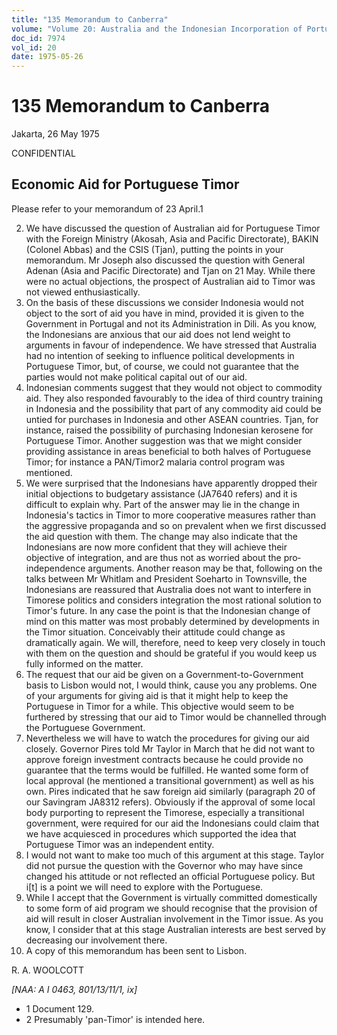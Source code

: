 ```yaml
---
title: "135 Memorandum to Canberra"
volume: "Volume 20: Australia and the Indonesian Incorporation of Portuguese Timor, 1974-1976"
doc_id: 7974
vol_id: 20
date: 1975-05-26
---
```


# 135 Memorandum to Canberra

Jakarta, 26 May 1975

CONFIDENTIAL

## Economic Aid for Portuguese Timor

Please refer to your memorandum of 23 April.1

  2. We have discussed the question of Australian aid for Portuguese Timor with the Foreign Ministry (Akosah, Asia and Pacific Directorate), BAKIN (Colonel Abbas) and the CSIS (Tjan), putting the points in your memorandum. Mr Joseph also discussed the question with General Adenan (Asia and Pacific Directorate) and Tjan on 21 May. While there were no actual objections, the prospect of Australian aid to Timor was not viewed enthusiastically.
  3. On the basis of these discussions we consider Indonesia would not object to the sort of aid you have in mind, provided it is given to the Government in Portugal and not its Administration in Dili. As you know, the Indonesians are anxious that our aid does not lend weight to arguments in favour of independence. We have stressed that Australia had no intention of seeking to influence political developments in Portuguese Timor, but, of course, we could not guarantee that the parties would not make political capital out of our aid.
  4. Indonesian comments suggest that they would not object to commodity aid. They also responded favourably to the idea of third country training in Indonesia and the possibility that part of any commodity aid could be untied for purchases in Indonesia and other ASEAN countries. Tjan, for instance, raised the possibility of purchasing Indonesian kerosene for Portuguese Timor. Another suggestion was that we might consider providing assistance in areas beneficial to both halves of Portuguese Timor; for instance a PAN/Timor2 malaria control program was mentioned.
  5. We were surprised that the Indonesians have apparently dropped their initial objections to budgetary assistance (JA7640 refers) and it is difficult to explain why. Part of the answer may lie in the change in Indonesia's tactics in Timor to more cooperative measures rather than the aggressive propaganda and so on prevalent when we first discussed the aid question with them. The change may also indicate that the Indonesians are now more confident that they will achieve their objective of integration, and are thus not as worried about the pro­ independence arguments. Another reason may be that, following on the talks between Mr Whitlam and President Soeharto in Townsville, the Indonesians are reassured that Australia does not want to interfere in Timorese politics and considers integration the most rational solution to Timor's future. In any case the point is that the Indonesian change of mind on this matter was most probably determined by developments in the Timor situation. Conceivably their attitude could change as dramatically again. We will, therefore, need to keep very closely in touch with them on the question and should be grateful if you would keep us fully informed on the matter.
  6. The request that our aid be given on a Government-to-Government basis to Lisbon would not, I would think, cause you any problems. One of your arguments for giving aid is that it might help to keep the Portuguese in Timor for a while. This objective would seem to be furthered by stressing that our aid to Timor would be channelled through the Portuguese Government.
  7. Nevertheless we will have to watch the procedures for giving our aid closely. Governor Pires told Mr Taylor in March that he did not want to approve foreign investment contracts because he could provide no guarantee that the terms would be fulfilled. He wanted some form of local approval (he mentioned a transitional government) as well as his own. Pires indicated that he saw foreign aid similarly (paragraph 20 of our Savingram JA8312 refers). Obviously if the approval of some local body purporting to represent the Timorese, especially a transitional government, were required for our aid the Indonesians could claim that we have acquiesced in procedures which supported the idea that Portuguese Timor was an independent entity.
  8. I would not want to make too much of this argument at this stage. Taylor did not pursue the question with the Governor who may have since changed his attitude or not reflected an official Portuguese policy. But i[t] is a point we will need to explore with the Portuguese.
  9. While I accept that the Government is virtually committed domestically to some form of aid program we should recognise that the provision of aid will result in closer Australian involvement in the Timor issue. As you know, I consider that at this stage Australian interests are best served by decreasing our involvement there.
  10. A copy of this memorandum has been sent to Lisbon.



R. A. WOOLCOTT

_[NAA: A I 0463, 801/13/11/1, ix]_

  * 1 Document 129.
  * 2 Presumably 'pan-Timor' is intended here.


